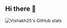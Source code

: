 ## Hi there 👋


![Vishakh25's GitHub stats](https://github-readme-stats.vercel.app/api?username=Vishakh25&show_icons=true&theme=transparent)
